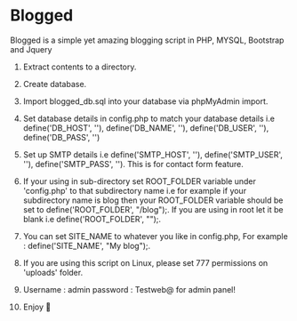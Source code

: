 # Blogged
Blogged is a simple yet amazing blogging script in PHP, MYSQL, Bootstrap and Jquery

1) Extract contents to a directory.

2) Create database. 

3) Import blogged_db.sql into your database via phpMyAdmin import.

4) Set database details in config.php to match your database details i.e define('DB_HOST', ''), define('DB_NAME', ''), define('DB_USER', ''), define('DB_PASS', '')

5) Set up SMTP details i.e define('SMTP_HOST', ''), define('SMTP_USER', ''), define('SMTP_PASS', ''). This is for contact form feature.

6) If your using in sub-directory set ROOT_FOLDER variable under 'config.php' to that subdirectory name i.e for example if your subdirectory name is blog then your ROOT_FOLDER variable should be set to define('ROOT_FOLDER', "/blog");. If you are using in root let it be blank i.e define('ROOT_FOLDER', "");.

7) You can set SITE_NAME to whatever you like in config.php, For example : define('SITE_NAME', "My blog");.

8) If you are using this script on Linux, please set 777 permissions on 'uploads' folder.

9) Username : admin password : Testweb@ for admin panel!

10) Enjoy 🚀  
